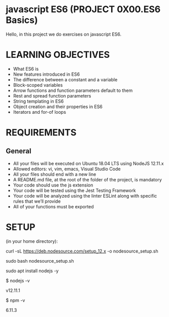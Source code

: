 # javascript ES6 (PROJECT 0X00.ES6 Basics)

Hello, in this project we do exercises on javascript ES6.

# LEARNING OBJECTIVES

- What ES6 is
- New features introduced in ES6
- The difference between a constant and a variable
- Block-scoped variables
- Arrow functions and function parameters default to them
- Rest and spread function parameters
- String templating in ES6
- Object creation and their properties in ES6
- Iterators and for-of loops

# REQUIREMENTS
## General

- All your files will be executed on Ubuntu 18.04 LTS using NodeJS 12.11.x
- Allowed editors: vi, vim, emacs, Visual Studio Code
- All your files should end with a new line
- A README.md file, at the root of the folder of the project, is mandatory
- Your code should use the js extension
- Your code will be tested using the Jest Testing Framework
- Your code will be analyzed using the linter ESLint along with specific rules that we’ll provide
- All of your functions must be exported

# SETUP

(in your home directory):

curl -sL https://deb.nodesource.com/setup_12.x -o nodesource_setup.sh

sudo bash nodesource_setup.sh

sudo apt install nodejs -y

$ nodejs -v

v12.11.1

$ npm -v

6.11.3
